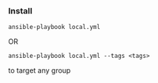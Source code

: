 

### Install

```
ansible-playbook local.yml
```

OR

```
ansible-playbook local.yml --tags <tags>
```

to target any group
